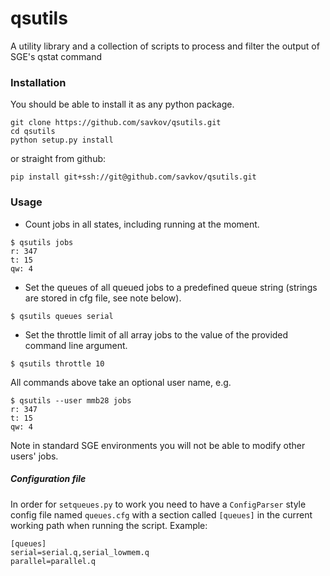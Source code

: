 # qsutils
A utility library and a collection of scripts to process and filter the output 
of SGE's qstat command

### Installation

You should be able to install it as any python package.
    
    git clone https://github.com/savkov/qsutils.git
    cd qsutils
    python setup.py install

or straight from github:

    pip install git+ssh://git@github.com/savkov/qsutils.git


### Usage

* Count jobs in all states, including running at the moment.


```shell
$ qsutils jobs
r: 347
t: 15
qw: 4
```

* Set the queues of all queued jobs to a predefined queue 
string (strings are stored in cfg file, see note below).


```shell
$ qsutils queues serial
```

* Set the throttle limit of all array jobs to the value of 
the provided command line argument.


```shell
$ qsutils throttle 10
```

All commands above take an optional user name, e.g.

```shell
$ qsutils --user mmb28 jobs
r: 347
t: 15
qw: 4
```

Note in standard SGE environments you will not be able to modify other users' jobs.

##### Configuration file

In order for `setqueues.py` to work you need to have a `ConfigParser` style 
config file named `queues.cfg` with a section called `[queues]` in the current 
working path when running the script. Example:

    [queues]
    serial=serial.q,serial_lowmem.q
    parallel=parallel.q

